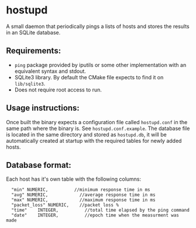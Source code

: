 # hostupd
A small daemon that periodically pings a lists of hosts and stores the results in an SQLite database.

## Requirements:
- `ping` package provided by iputils or some other implementation with an equivalent syntax and stdout.
- SQLite3 library. By default the CMake file expects to find it on `lib/sqlite3`.
- Does not require root access to run.

## Usage instructions:
Once built the binary expects a configuration file called `hostupd.conf` in the same path where the binary is. See `hostupd.conf.example`. The database file is located in the same directory and stored as `hostupd.db`, it will be automatically created at startup with the required tables for newly added hosts.

## Database format:
Each host has it's own table with the following columns:
```	
  "min"	NUMERIC,          //minimum response time in ms
  "avg"	NUMERIC,            //average response time in ms
  "max"	NUMERIC,            //maximum response time in ms
  "packet_loss"	NUMERIC,    //packet loss %
  "time"	INTEGER,          //total time elapsed by the ping command
  "date"	INTEGER,          //epoch time when the measurment was made
  ```
